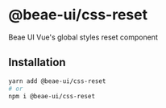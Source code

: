 # @beae-ui/css-reset

Beae UI Vue's global styles reset component

## Installation

```sh
yarn add @beae-ui/css-reset
# or
npm i @beae-ui/css-reset
```
